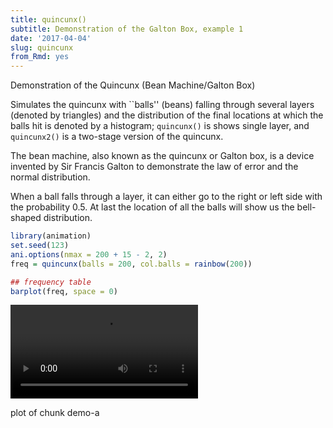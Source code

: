 ```yaml
---
title: quincunx()
subtitle: Demonstration of the Galton Box, example 1
date: '2017-04-04'
slug: quincunx
from_Rmd: yes
---
```

Demonstration of the Quincunx (Bean Machine/Galton Box)

Simulates the quincunx with ``balls'' (beans) falling through several layers
(denoted by triangles) and the distribution of the final locations at which
the balls hit is denoted by a histogram; `quincunx()` is shows single
layer, and `quincunx2()` is a two-stage version of the quincunx.

The bean machine, also known as the quincunx or Galton box, is a device
invented by Sir Francis Galton to demonstrate the law of error and the normal
distribution.

When a ball falls through a layer, it can either go to the right or left side
with the probability 0.5. At last the location of all the balls will show us
the bell-shaped distribution.
 

```r
library(animation)
set.seed(123)
ani.options(nmax = 200 + 15 - 2, 2)
freq = quincunx(balls = 200, col.balls = rainbow(200))
```

```r
## frequency table
barplot(freq, space = 0)
```

<video controls loop autoplay><source src="https://assets.yihui.name/figures/animation/example/quincunx/demo-a.mp4?dl=1" /><p>plot of chunk demo-a</p></video>
